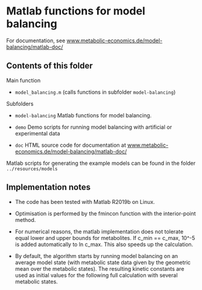 Matlab functions for model balancing
====================================

For documentation, see www.metabolic-economics.de/model-balancing/matlab-doc/

## Contents of this folder

Main function

* `model_balancing.m` (calls functions in subfolder `model-balancing`)

Subfolders

* `model-balancing` Matlab functions for model balancing. 

* `demo` Demo scripts for running model balancing with artificial or experimental data

* `doc` HTML source code for documentation at www.metabolic-economics.de/model-balancing/matlab-doc/

Matlab scripts for generating the example models can be found in the folder `../resources/models`

## Implementation notes

* The code has been tested with Matlab R2019b on Linux.

* Optimisation is performed by the fmincon function with the interior-point method.

* For numerical reasons, the matlab implementation does not tolerate equal lower and upper bounds for metabolites. If c_min == c_max,  10^-5 is added automatically to ln c_max. This also speeds up the calculation.

* By default, the algorithm starts by running model balancing on an average model state (with metabolic state data given by the geometric mean over the metabolic states). The resulting kinetic constants are used as initial values for the following full calculation with several metabolic states.